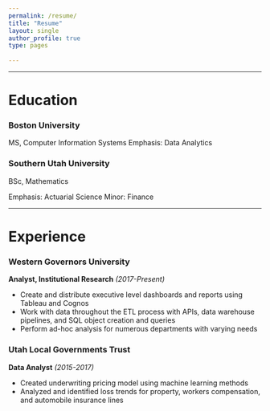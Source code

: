 ```yaml
---
permalink: /resume/
title: "Resume"
layout: single
author_profile: true
type: pages
      
---
```


------  
# Education


### Boston University
MS, Computer Information Systems
Emphasis: Data Analytics


### Southern Utah University
BSc, Mathematics

Emphasis: Actuarial Science
Minor: Finance

   
------


# Experience

### Western Governors University
**Analyst, Institutional Research** *(2017-Present)*

* Create and distribute executive level dashboards and reports using Tableau and Cognos
* Work with data throughout the ETL process with APIs, data warehouse pipelines, and SQL object creation and queries
* Perform ad-hoc analysis for numerous departments with varying needs

### Utah Local Governments Trust
**Data Analyst** *(2015-2017)*

* Created underwriting pricing model using machine learning methods
* Analyzed and identified loss trends for property, workers compensation, and automobile insurance lines
